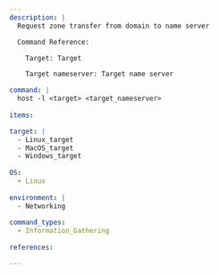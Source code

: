 ```yaml
---
description: |
  Request zone transfer from domain to name server

  Command Reference:

    Target: Target

    Target nameserver: Target name server

command: |
  host -l <target> <target_nameserver>
  
items:

target: |
  - Linux_target
  - MacOS_target
  - Windows_target
  
OS:
  - Linux
  
environment: |
  - Networking
  
command_types:
  - Information_Gathering
  
references:

---
```

